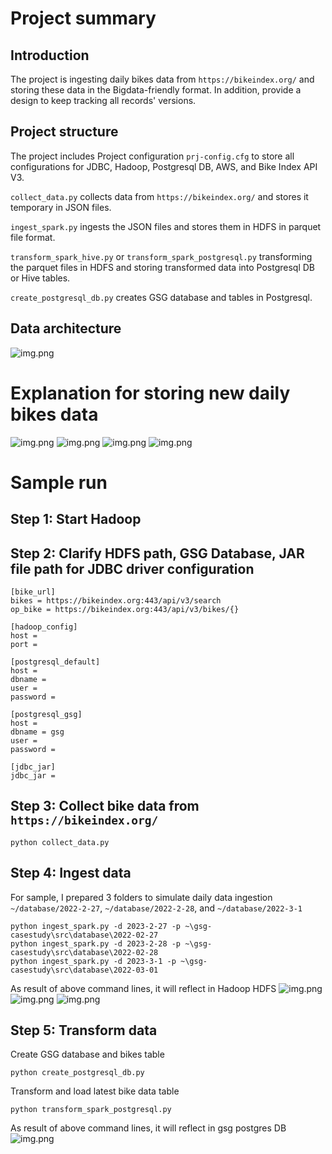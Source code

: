 # Project summary
## Introduction
The project is ingesting daily bikes data from `https://bikeindex.org/` and storing these data in the Bigdata-friendly 
format. In addition, provide a design to keep tracking all records' versions.

## Project structure
 
The project includes Project configuration `prj-config.cfg` to store all configurations for JDBC, Hadoop, Postgresql DB, 
AWS, and Bike Index API V3. 

`collect_data.py` collects data from `https://bikeindex.org/` and stores it temporary 
in JSON files.

`ingest_spark.py` ingests the JSON files and stores them in HDFS in parquet file format.

`transform_spark_hive.py` or `transform_spark_postgresql.py` transforming the parquet files in HDFS and storing 
transformed data into Postgresql DB or Hive tables.

`create_postgresql_db.py` creates GSG database and tables in Postgresql.


## Data architecture
![img.png](data_achitecture.png)

# Explanation for storing new daily bikes data
![img.png](table_transform_1.png)
![img.png](table_transform_2.png)
![img.png](table_transform_3.png)
![img.png](table_transform_4.png)

# Sample run
## Step 1: Start Hadoop

## Step 2: Clarify HDFS path, GSG Database, JAR file path for JDBC driver configuration
```buildoutcfg
[bike_url]
bikes = https://bikeindex.org:443/api/v3/search
op_bike = https://bikeindex.org:443/api/v3/bikes/{}

[hadoop_config]
host = 
port = 

[postgresql_default]
host = 
dbname = 
user = 
password = 

[postgresql_gsg]
host = 
dbname = gsg
user = 
password = 

[jdbc_jar]
jdbc_jar = 
```

## Step 3: Collect bike data from `https://bikeindex.org/`
```commandline
python collect_data.py
```

## Step 4: Ingest data
For sample, I prepared 3 folders to simulate daily data ingestion `~/database/2022-2-27`, `~/database/2022-2-28`, and
`~/database/2022-3-1`
```commandline
python ingest_spark.py -d 2023-2-27 -p ~\gsg-casestudy\src\database\2022-02-27
python ingest_spark.py -d 2023-2-28 -p ~\gsg-casestudy\src\database\2022-02-28
python ingest_spark.py -d 2023-3-1 -p ~\gsg-casestudy\src\database\2022-03-01
```
As result of above command lines, it will reflect in Hadoop HDFS 
![img.png](hadoop_hdfs_1.png)
![img.png](hadoop_hdfs_2.png)
![img.png](hadoop_hdfs_3.png)

## Step 5: Transform data
Create GSG database and bikes table
```commandline
python create_postgresql_db.py
```

Transform and load latest bike data table
```commandline
python transform_spark_postgresql.py
```
As result of above command lines, it will reflect in gsg postgres DB
![img.png](postgres_db.png)
